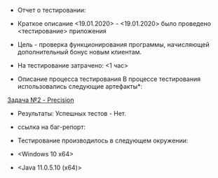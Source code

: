  * Отчет о тестировании:
  
 - Краткое описание
 <19.01.2020> - <19.01.2020> было проведено <тестирование> 
 приложения <Precision>

- Цель - проверка функционирования программы, начисляющей дополнительный бонус новым клиентам.
 
  
 - На тестирование затрачено: <1 час>
 
  
 - Описание процесса тестирования
 В процессе тестирования использовались следующие артефакты*:
 
[Задача №2 - Precision](https://github.com/netology-code/javaqa-homeworks/tree/master/programming)
 
 - Результаты:
 Успешных тестов - Нет.
 
 - cсылка на баг-репорт: 
 
 
 
 
 - Тестирование производилось в следующем окружении:
 
 - <Windows 10 x64>
 - <Java 11.0.5.10 (x64)>

